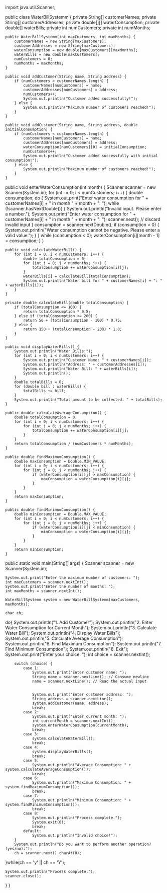 import java.util.Scanner;

public class WaterBillSystemm {
    private String[] customerNames;
    private String[] customerAddresses;
    private double[][] waterConsumption;
    private double[] waterBills;
    private int numCustomers;
    private int numMonths;

    public WaterBillSystemm(int maxCustomers, int maxMonths) {
        customerNames = new String[maxCustomers];
        customerAddresses = new String[maxCustomers];
        waterConsumption = new double[maxCustomers][maxMonths];
        waterBills = new double[maxCustomers];
        numCustomers = 0;
        numMonths = maxMonths;
    }

    public void addCustomer(String name, String address) {
        if (numCustomers < customerNames.length) {
            customerNames[numCustomers] = name;
            customerAddresses[numCustomers] = address;
            numCustomers++;
            System.out.println("Customer added successfully!");
        } else {
            System.out.println("Maximum number of customers reached!");
        }
    }

    public void addCustomer(String name, String address, double initialConsumption) {
        if (numCustomers < customerNames.length) {
            customerNames[numCustomers] = name;
            customerAddresses[numCustomers] = address;
            waterConsumption[numCustomers][0] = initialConsumption;
            numCustomers++;
            System.out.println("Customer added successfully with initial consumption!");
        } else {
            System.out.println("Maximum number of customers reached!");
        }
    }

   public void enterWaterConsumption(int month) {
    Scanner scanner = new Scanner(System.in);
    for (int i = 0; i < numCustomers; i++) {
        double consumption;
        do {
            System.out.print("Enter water consumption for " + customerNames[i] + " in month " + month + ": ");
            while (!scanner.hasNextDouble()) {
                System.out.println("Invalid input. Please enter a number.");
                System.out.print("Enter water consumption for " + customerNames[i] + " in month " + month + ": ");
                scanner.next(); // discard invalid input
            }
            consumption = scanner.nextDouble();
            if (consumption < 0) {
                System.out.println("Water consumption cannot be negative. Please enter a valid value.");
            }
        } while (consumption < 0);
        waterConsumption[i][month - 1] = consumption;
    }
}



    public void calculateWaterBill() {
        for (int i = 0; i < numCustomers; i++) {
            double totalConsumption = 0;
            for (int j = 0; j < numMonths; j++) {
                totalConsumption += waterConsumption[i][j];
            }
            waterBills[i] = calculateBill(totalConsumption);
            System.out.println("Water bill for " + customerNames[i] + ": " + waterBills[i]);
        }
    }

    private double calculateBill(double totalConsumption) {
        if (totalConsumption <= 100) {
            return totalConsumption * 0.5;
        } else if (totalConsumption <= 200) {
            return 50 + (totalConsumption - 100) * 0.75;
        } else {
            return 150 + (totalConsumption - 200) * 1.0;
        }
    }

    public void displayWaterBills() {
        System.out.println("Water Bills:");
        for (int i = 0; i < numCustomers; i++) {
            System.out.println("Customer Name: " + customerNames[i]);
            System.out.println("Address: " + customerAddresses[i]);
            System.out.println("Water Bill: " + waterBills[i]);
            System.out.println();
        }
        double totalBills = 0;
        for (double bill : waterBills) {
            totalBills += bill;
        }
        System.out.println("Total amount to be collected: " + totalBills);
    }

    public double calculateAverageConsumption() {
        double totalConsumption = 0;
        for (int i = 0; i < numCustomers; i++) {
            for (int j = 0; j < numMonths; j++) {
                totalConsumption += waterConsumption[i][j];
            }
        }
        return totalConsumption / (numCustomers * numMonths);
    }

    public double findMaximumConsumption() {
        double maxConsumption = Double.MIN_VALUE;
        for (int i = 0; i < numCustomers; i++) {
            for (int j = 0; j < numMonths; j++) {
                if (waterConsumption[i][j] > maxConsumption) {
                    maxConsumption = waterConsumption[i][j];
                }
            }
        }
        return maxConsumption;
    }

    public double findMinimumConsumption() {
        double minConsumption = Double.MAX_VALUE;
        for (int i = 0; i < numCustomers; i++) {
            for (int j = 0; j < numMonths; j++) {
                if (waterConsumption[i][j] < minConsumption) {
                    minConsumption = waterConsumption[i][j];
                }
            }
        }
        return minConsumption;
    }

   public static void main(String[] args) {
    Scanner scanner = new Scanner(System.in);

    System.out.print("Enter the maximum number of customers: ");
    int maxCustomers = scanner.nextInt();
    System.out.print("Enter the number of months: ");
    int maxMonths = scanner.nextInt();

    WaterBillSystemm system = new WaterBillSystemm(maxCustomers, maxMonths);

    char ch;
    
do{
        System.out.println("1. Add Customer");
        System.out.println("2. Enter Water Consumption for Current Month");
        System.out.println("3. Calculate Water Bill");
        System.out.println("4. Display Water Bills");
        System.out.println("5. Calculate Average Consumption");
        System.out.println("6. Find Maximum Consumption");
        System.out.println("7. Find Minimum Consumption");
        System.out.println("8. Exit");
        System.out.print("Enter your choice: ");
        int choice = scanner.nextInt();

        switch (choice) {
            case 1:
                System.out.print("Enter customer name: ");
                String name = scanner.nextLine(); // Consume newline
                name = scanner.nextLine(); // Read the actual input
               
             
                System.out.print("Enter customer address: ");
                String address = scanner.nextLine();
                system.addCustomer(name, address);
                break;
            case 2:
                System.out.print("Enter current month: ");
                int currentMonth = scanner.nextInt();
                system.enterWaterConsumption(currentMonth);
                break;
            case 3:
                system.calculateWaterBill();
                break;
            case 4:
                system.displayWaterBills();
                break;
            case 5:
                System.out.println("Average Consumption: " + system.calculateAverageConsumption());
                break;
            case 6:
                System.out.println("Maximum Consumption: " + system.findMaximumConsumption());
                break;
            case 7:
                System.out.println("Minimum Consumption: " + system.findMinimumConsumption());
                break;
            case 8:
                System.out.println("Process complete.");
                System.exit(0);
                break;
            default:
                System.out.println("Invalid choice!");
        }
        System.out.println("Do you want to perform another operation? (yes/no):");
        ch = scanner.next().charAt(0);
}while(ch == 'y' || ch == 'Y');

    System.out.println("Process complete.");
    scanner.close();
}
}
